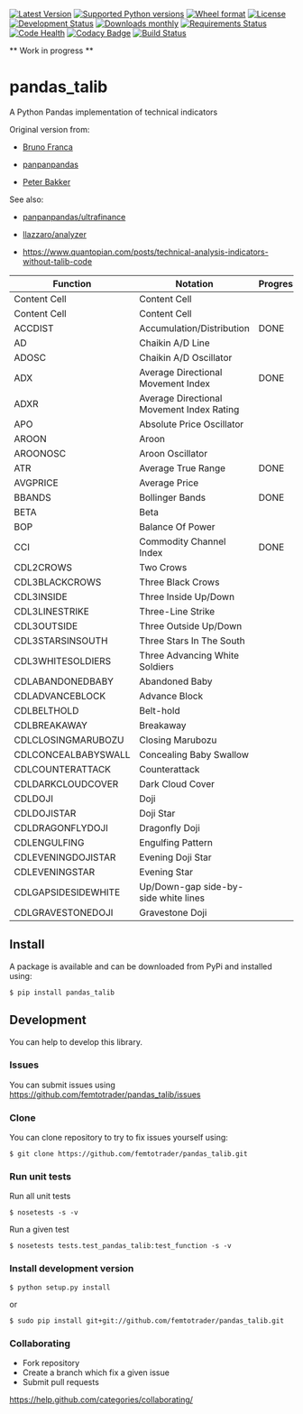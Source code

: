 [![Latest Version](https://img.shields.io/pypi/v/pandas_talib.svg)](https://pypi.python.org/pypi/pandas_talib.svg/)
[![Supported Python versions](https://img.shields.io/pypi/pyversions/pandas_talib.svg)](https://pypi.python.org/pypi/pandas_talib.svg/)
[![Wheel format](https://img.shields.io/pypi/wheel/pandas_talib.svg)](https://pypi.python.org/pypi/pandas_talib.svg/)
[![License](https://img.shields.io/pypi/l/pandas_talib.svg)](https://pypi.python.org/pypi/pandas_talib.svg/)
[![Development Status](https://img.shields.io/pypi/status/pandas_talib.svg)](https://pypi.python.org/pypi/pandas_talib.svg/)
[![Downloads monthly](https://img.shields.io/pypi/dm/pandas_talib.svg)](https://pypi.python.org/pypi/pandas_talib.svg/)
[![Requirements Status](https://requires.io/github/femtotrader/pandas_talib/requirements.svg?branch=master)](https://requires.io/github/femtotrader/pandas_talib/requirements/?branch=master)
[![Code Health](https://landscape.io/github/femtotrader/pandas_talib/master/landscape.svg?style=flat)](https://landscape.io/github/femtotrader/pandas_talib/master)
[![Codacy Badge](https://www.codacy.com/project/badge/1bf3606360934588ba764cca32210f52)](https://www.codacy.com/app/femto-trader/pandas_talib)
[![Build Status](https://travis-ci.org/femtotrader/pandas_talib.svg)](https://travis-ci.org/femtotrader/pandas_talib)


** Work in progress **

# pandas_talib
A Python Pandas implementation of technical indicators

Original version from:

- [Bruno Franca](https://github.com/brunogfranca)

- [panpanpandas](https://github.com/panpanpandas)

- [Peter Bakker](https://www.quantopian.com/users/51d125a71144e60865000044)

See also:

- [panpanpandas/ultrafinance](https://github.com/panpanpandas/ultrafinance)

- [llazzaro/analyzer](https://github.com/llazzaro/analyzer)

- <https://www.quantopian.com/posts/technical-analysis-indicators-without-talib-code>


Function            | Notation                                  | Progress
------------------- | ----------------------------------------- | ---------
Content Cell        | Content Cell                              |
Content Cell        | Content Cell                              |
ACCDIST             | Accumulation/Distribution                 | DONE
AD                  | Chaikin A/D Line                          | 
ADOSC               | Chaikin A/D Oscillator                    | 
ADX                 | Average Directional Movement Index        | DONE
ADXR                | Average Directional Movement Index Rating | 
APO                 | Absolute Price Oscillator                 | 
AROON               | Aroon                                     | 
AROONOSC            | Aroon Oscillator                          | 
ATR                 | Average True Range                        | DONE
AVGPRICE            | Average Price                             | 
BBANDS              | Bollinger Bands                           | DONE
BETA                | Beta                                      | 
BOP                 | Balance Of Power                          | 
CCI                 | Commodity Channel Index                   | DONE
CDL2CROWS           | Two Crows                                 | 
CDL3BLACKCROWS      | Three Black Crows                         | 
CDL3INSIDE          | Three Inside Up/Down                      | 
CDL3LINESTRIKE      | Three-Line Strike                         | 
CDL3OUTSIDE         | Three Outside Up/Down                     | 
CDL3STARSINSOUTH    | Three Stars In The South | 
CDL3WHITESOLDIERS   | Three Advancing White Soldiers | 
CDLABANDONEDBABY    | Abandoned Baby | 
CDLADVANCEBLOCK     | Advance Block | 
CDLBELTHOLD         | Belt-hold | 
CDLBREAKAWAY        | Breakaway | 
CDLCLOSINGMARUBOZU  | Closing Marubozu | 
CDLCONCEALBABYSWALL | Concealing Baby Swallow | 
CDLCOUNTERATTACK    | Counterattack | 
CDLDARKCLOUDCOVER   | Dark Cloud Cover | 
CDLDOJI             | Doji | 
CDLDOJISTAR         | Doji Star | 
CDLDRAGONFLYDOJI    | Dragonfly Doji | 
CDLENGULFING        | Engulfing Pattern | 
CDLEVENINGDOJISTAR  | Evening Doji Star | 
CDLEVENINGSTAR      | Evening Star | 
CDLGAPSIDESIDEWHITE | Up/Down-gap side-by-side white lines | 
CDLGRAVESTONEDOJI   | Gravestone Doji | 

## Install

A package is available and can be downloaded from PyPi and installed using:

	$ pip install pandas_talib

## Development

You can help to develop this library.

### Issues

You can submit issues using <https://github.com/femtotrader/pandas_talib/issues>

### Clone

You can clone repository to try to fix issues yourself using:

	$ git clone https://github.com/femtotrader/pandas_talib.git

### Run unit tests

Run all unit tests

	$ nosetests -s -v
	
Run a given test

	$ nosetests tests.test_pandas_talib:test_function -s -v

### Install development version

	$ python setup.py install
	
or

	$ sudo pip install git+git://github.com/femtotrader/pandas_talib.git

### Collaborating

- Fork repository
- Create a branch which fix a given issue
- Submit pull requests

<https://help.github.com/categories/collaborating/>